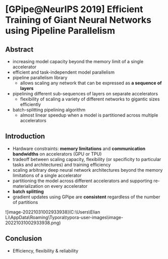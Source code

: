 # [GPipe@NeurIPS 2019] Efficient Training of Giant Neural Networks using Pipeline Parallelism

## Abstract

- increasing model capacity beyond the memory limit of a single accelerator
- efficient and task-independent model parallelism
- pipeline parallelism library
  - allows scaling any network that can be expressed as **a sequence of layers**
- pipelining different sub-sequences of layers on separate accelerators
  - flexibility of scaling a variety of different networks to gigantic sizes efficiently
- batch-splitting pipelining algorithm
  - almost linear speedup when a model is partitioned across multiple accelerators  



## Introduction

- Hardware constraints: **memory limitations** and **communication bandwidths** on accelerators (GPU or TPU)
- tradeoff between scaling capacity, flexibility (or specificity to particular tasks and architectures) and training efficiency
- scaling arbitrary deep neural network architectures beyond the memory limitations of a single accelerator
- partitioning the model across different accelerators and supporting re-materialization on every accelerator
- **batch splitting**
- gradient updates using GPipe are **consistent** regardless of the number of partitions



![image-20221031002933938](C:\Users\Elian Li\AppData\Roaming\Typora\typora-user-images\image-20221031002933938.png)



## Conclusion

- Efficiency, flexibility & reliability